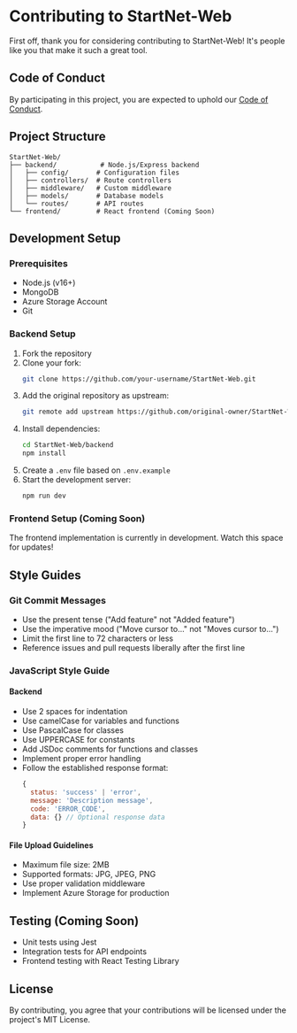 # Contributing to StartNet-Web

First off, thank you for considering contributing to StartNet-Web! It's people like you that make it such a great tool.

## Code of Conduct

By participating in this project, you are expected to uphold our [Code of Conduct](CODE_OF_CONDUCT.md).

## Project Structure

```
StartNet-Web/
├── backend/           # Node.js/Express backend
│   ├── config/       # Configuration files
│   ├── controllers/  # Route controllers
│   ├── middleware/   # Custom middleware
│   ├── models/       # Database models
│   └── routes/       # API routes
└── frontend/         # React frontend (Coming Soon)
```

## Development Setup

### Prerequisites

- Node.js (v16+)
- MongoDB
- Azure Storage Account
- Git

### Backend Setup

1. Fork the repository
2. Clone your fork:
   ```bash
   git clone https://github.com/your-username/StartNet-Web.git
   ```
3. Add the original repository as upstream:
   ```bash
   git remote add upstream https://github.com/original-owner/StartNet-Web.git
   ```
4. Install dependencies:
   ```bash
   cd StartNet-Web/backend
   npm install
   ```
5. Create a `.env` file based on `.env.example`
6. Start the development server:
   ```bash
   npm run dev
   ```

### Frontend Setup (Coming Soon)

The frontend implementation is currently in development. Watch this space for updates!

## Style Guides

### Git Commit Messages

- Use the present tense ("Add feature" not "Added feature")
- Use the imperative mood ("Move cursor to..." not "Moves cursor to...")
- Limit the first line to 72 characters or less
- Reference issues and pull requests liberally after the first line

### JavaScript Style Guide

#### Backend
- Use 2 spaces for indentation
- Use camelCase for variables and functions
- Use PascalCase for classes
- Use UPPERCASE for constants
- Add JSDoc comments for functions and classes
- Implement proper error handling
- Follow the established response format:
  ```javascript
  {
    status: 'success' | 'error',
    message: 'Description message',
    code: 'ERROR_CODE',
    data: {} // Optional response data
  }
  ```

#### File Upload Guidelines
- Maximum file size: 2MB
- Supported formats: JPG, JPEG, PNG
- Use proper validation middleware
- Implement Azure Storage for production

## Testing (Coming Soon)

- Unit tests using Jest
- Integration tests for API endpoints
- Frontend testing with React Testing Library

## License

By contributing, you agree that your contributions will be licensed under the project's MIT License.